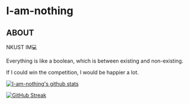 # I-am-nothing

## ABOUT

NKUST IM💻

Everything is like a boolean, which is between existing and non-existing.

If I could win the competition, I would be happier a lot.


[![I-am-nothing's github stats](https://github-readme-stats.vercel.app/api?username=I-am-nothing&theme=blue-green&hide_border=true&layout=compact)](https://github.com/anuraghazra/github-readme-stats)

[![GitHub Streak](https://streak-stats.demolab.com?user=I-am-nothing)](https://git.io/streak-stats)
